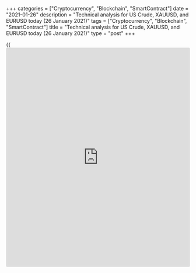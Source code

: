 +++
categories = ["Cryptocurrency", "Blockchain", "SmartContract"]
date = "2021-01-26"
description = "Technical analysis for US Crude, XAUUSD, and EURUSD today (26 January 2021)"
tags = ["Cryptocurrency", "Blockchain", "SmartContract"]
title = "Technical analysis for US Crude, XAUUSD, and EURUSD today (26 January 2021)"
type = "post"
+++

{{<iframe id="large-banner" src="https://www.bounty.group/#slide=17.0" width="100%" height="600" scrolling="no" style="border: 0px solid rgb(216, 221, 230); border-radius: 3px;">}}

2021-01-26

2021-01-26

Short-term forecast for oil, gold, and EURUSD for 26.01.2021Alex
Rodionov

I welcome my fellow traders! I have made a price forecast for US Crude,
XAUUSD, and EURUSD using a combination of margin zones methodology and
technical analysis. Based on the market analysis, I suggest entry
signals for intraday traders.

EURUSD is correcting. The short-term trend is up.

The article covers the following subjects:

## Oil price forecast for today: USCrude analysis

Oil is testing the support level 51.88. If the price doesn't break out
the level, the medium-term uptrend will continue, and the target in
Target Zone 4 [54.72 - 54.21] will be reached.

If the bears break out the support of 51.88, then a medium-term
correction in the trend key support [49.39 - 48.94] zone will occur.

The short-term trend is up. Yesterday, the traders tested the resistance
of the Additional Zone [52.66 - 52.55]. It was not possible to break out
the zone. Let's see if it works out today.

Since the AZ's resistance is held, consider selling oil according to the
pattern to update last week's low.

For oil purchases, the price must be consolidated above the level of
52.66. In this case, a pattern for opening a trade with a target at the
January's high + Target Zone 3 [55.00 - 54.53] will appear.

### [USCrude][1] trading ideas for today:

  1. Sell according to the pattern in Additional Zone [52.66 - 52.55]. TakeProfit: Intermediary Zone [51.66 - 51.43]. StopLoss: according to the pattern rules.

  2. If the price breaks out the Additional Zone [52.66 - 52.55], buy. TakeProfit: 53.90, Target Zone 3 [55.00 - 54.53]. StopLoss: below the significant local low.

* * *

## Gold price forecast for today: XAUUSD analysis

Gold is testing the broken-out accumulation zone [1859 - 1816] from top
to bottom. Look for purchases within the medium-term uptrend with the
target at Target Zone 2 [2005.8 - 1994.3].

Sell metal if the traders break out the level of 1818 and consolidate
the price below.

Let's take a look at the chart of a shorter timeframe and analyze the
short-term trend.

The gold short-term trend is up. The target for purchases is Target Zone
[1912 - 1902].

Now the price is trading above the local support of the Additional Zone
[1849 - 1847]. Look for/hold purchases with the goal outlined above.

The second area to look for long trades is key support [1825 - 1820]. If
the price corrects into this area, watch the traders' reaction.

### [XAUUSD][2] trading ideas for today:

  1. Hold up medium-term purchases entered in the zone of [1859.2 - 1816.9]. TakeProfit: Target Zone 2 [2005.8 - 1994.3]. StopLoss: 1830.

  2. Enter short-term purchases/hold purchases in Additional Zone [1849 - 1847]. TakeProfit: 1874, Target Zone [1912 - 1902]. StopLoss: according to the pattern rules.

* * *

## Euro/Dollar forecast for today: EURUSD analysis

EURUSD medium-term downtrend continues. The zone of good sell prices is
[1.2229 - 1.2146]. Expect a sell pattern to be formed.

EURUSD is correcting. The short-term trend is up. The target for buying
the euro is Target Zone [1.2229 - 1.2213].

Yesterday the traders broke out the first support at Additional Zone
[1.2149 - 1.2145]. There was no buyers' reaction to this zone.

Today, the price should further decline and test the zone of good buy
prices [1.2109 - 1.2077]. Look for euro purchases according to the
pattern in this area.

### [EURUSD][3] trading ideas for today:

Open buy positions according to the pattern [1.2109 - 1.2077].
TakeProfit: 1.2187. StopLoss: according to the pattern rules.

* * *

P.S. Did you like my article? Share it in social networks: it will be
the best “thank you" :)

Ask me questions and comment below. I’ll be glad to answer your
questions and give necessary explanations.

 **Useful links:**

  * I recommend trying to trade with a reliable broker [here][4]. The system allows you to trade by yourself or copy successful traders from all across the globe.
  * Use my promo-code BLOG for getting deposit bonus 50% on LiteForex platform. Just enter this code in the appropriate field while [depositing][5] your trading account.
  * Telegram chat for traders: <t.me/liteforexengchat>. We are sharing the signals and trading experience
  * Telegram channel with high-quality analytics, Forex reviews, training articles, and other useful things for traders <t.me/liteforex>

## Price chart of EURUSD in real time mode

The content of this article reflects the author’s opinion and does not
necessarily reflect the official position of LiteForex. The material
published on this page is provided for informational purposes only and
should not be considered as the provision of investment advice for the
purposes of Directive 2004/39/EC.

Rate this article:

{{value}}

( {{count}} {{title}} )

   1. my.liteforex.com/trading?type=oil
   2. my.liteforex.com/trading/chart?symbol=XAUUSD&returnUrl=true
   3. my.liteforex.com/trading/chart?symbol=EURUSD&returnUrl=true
   4. my.liteforex.com/?category=analysts-opinions&slug=short-term-forecast-for-oil-gold-and-eurusd-for-26012021&openPopup=%2Fregistration%2Fpopup&utm_source=blog&utm_medium=article&utm_campaign=bonus
   5. my.liteforex.com/deposit/?category=analysts-opinions&slug=short-term-forecast-for-oil-gold-and-eurusd-for-26012021&promo_code=BLOG&utm_source=blog&utm_medium=article&utm_campaign=bonus